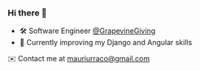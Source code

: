 ### Hi there 👋

- :hammer_and_wrench: Software Engineer [@GrapevineGiving](https://www.grapevine.org/)
- :seedling: Currently improving my Django and Angular skills

<!-- ![My GitHub stats](https://github-readme-stats.vercel.app/api?username=murraco&include_all_commits=true&show_icons=true&hide=contribs,,issues) -->

:envelope: Contact me at mauriurraco@gmail.com

<!--
**murraco/murraco** is a ✨ _special_ ✨ repository because its `README.md` (this file) appears on your GitHub profile.

Here are some ideas to get you started:

- 🔭 I’m currently working on ...
- 🌱 I’m currently learning ...
- 👯 I’m looking to collaborate on ...
- 🤔 I’m looking for help with ...
- 💬 Ask me about ...
- 📫 How to reach me: ...
- 😄 Pronouns: ...
- ⚡ Fun fact: ...
-->

